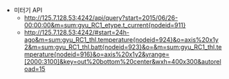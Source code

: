 
  - 미터기 API
    - http://125.7.128.53:4242/api/query?start=2015/06/26-00:00:00&m=sum:gyu_RC1_etype.t_current{nodeid=911}
    - http://125.7.128.53:4242/#start=24h-ago&m=sum:gyu_RC1_thl.temperature{nodeid=924}&o=axis%20x1y2&m=sum:gyu_RC1_thl.batt{nodeid=923}&o=&m=sum:gyu_RC1_thl.temperature{nodeid=916}&o=axis%20x1y2&yrange=[2000:3100]&key=out%20bottom%20center&wxh=400x300&autoreload=15
